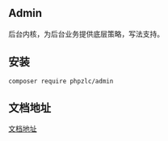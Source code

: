 ## Admin

后台内核，为后台业务提供底层策略，写法支持。

## 安装
 
```shell
composer require phpzlc/admin
``` 

## 文档地址

[文档地址](https://phpzlc.github.io/doc/module/admin)
